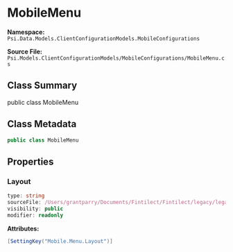 # MobileMenu

**Namespace:** `Psi.Data.Models.ClientConfigurationModels.MobileConfigurations`

**Source File:** `Psi.Models.ClientConfigurationModels/MobileConfigurations/MobileMenu.cs`

## Class Summary

public class MobileMenu

## Class Metadata

```typescript
public class MobileMenu
```

## Properties

### Layout

```typescript
type: string
sourceFile: /Users/grantparry/Documents/Fintilect/Fintilect/legacy/legacy-apis/Psi.Models.ClientConfigurationModels/MobileConfigurations/MobileMenu.cs
visibility: public
modifier: readonly
```

**Attributes:**
```csharp
[SettingKey("Mobile.Menu.Layout")]
```
